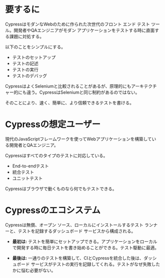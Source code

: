 # 要するに
CypressはモダンなWebのために作られた次世代のフロント エンド テスト ツール。開発者やQAエンジニアがモダン アプリケーションをテストする時に直面する課題に対処する。

以下のことをシンプルにする。

- テストのセットアップ
- テストの記述
- テストの実行
- テストのデバッグ

CypressはよくSeleniumと比較されることがあるが、原理的にもアーキテクチャー的にも違う。CypressはSeleniumと同じ制約があるのではない。  

そのことにより、速く、簡単に、より信頼できるテストを書ける。

# Cypressの想定ユーザー

現代のJavaScriptフレームワークを使ってWebアプリケーションを構築している開発者とQAエンジニア。

Cypressはすべてのタイプのテストに対応している。

- End-to-endテスト
- 統合テスト
- ユニットテスト

Cypressはブラウザで動くものなら何でもテストできる。

# Cypressのエコシステム

Cypressは無償、オープン ソース、ローカルにインストールするテスト ランナーと、テストを記録するダッシュボード サービスから構成される。

- **最初は:** テストを簡単にセットアップできる。アプリケーションをローカルで開発する時に毎日テストを書き始めることができる。テスト駆動に最適。

- **最後は:** 一通りのテストを構築して、CIとCypressを統合した後は、ダッシュボード サービスがテストの実行を記録してくれる。テストがなぜ失敗したかに悩む必要がない。
